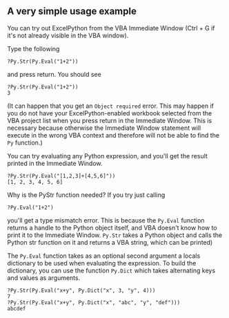 A very simple usage example
---

You can try out ExcelPython from the VBA Immediate Window (Ctrl + G if it's not already visible in the VBA window).

Type the following

    ?Py.Str(Py.Eval("1+2"))

and press return. You should see 

    ?Py.Str(Py.Eval("1+2"))
    3

(It can happen that you get an `Object required` error. This may happen if you do not have your ExcelPython-enabled workbook selected from the VBA project list when you press return in the Immediate Window. This is necessary because otherwise the Immediate Window statement will execute in the wrong VBA context and therefore will not be able to find the `Py` function.)

You can try evaluating any Python expression, and you'll get the result
printed in the Immediate Window.

    ?Py.Str(Py.Eval("[1,2,3]+[4,5,6]"))
    [1, 2, 3, 4, 5, 6]

Why is the PyStr function needed? If you try just calling

    ?Py.Eval("1+2")

you'll get a type mismatch error. This is because the `Py.Eval` function returns a handle to the Python object itself, and VBA doesn't know how to print it to the Immediate Window. `Py.Str` takes a Python object and calls the Python str function on it and returns a VBA string, which can be printed)

The `Py.Eval` function takes as an optional second argument a locals dictionary to be used when evaluating the expression. To build the dictionary, you can use the function `Py.Dict` which takes alternating keys and values as arguments.

    ?Py.Str(Py.Eval("x+y", Py.Dict("x", 3, "y", 4)))
    7
    ?Py.Str(Py.Eval("x+y", Py.Dict("x", "abc", "y", "def")))
    abcdef
